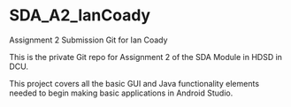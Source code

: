 # SDA_A2_IanCoady
Assignment 2 Submission Git for Ian Coady

This is the private Git repo for Assignment 2 of the SDA Module in HDSD in DCU.

This project covers all the basic GUI and Java functionality elements needed to begin making basic applications in Android Studio.
